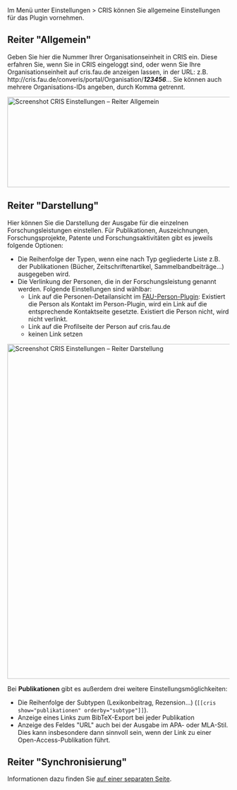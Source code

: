 Im Menü unter Einstellungen &gt; CRIS können Sie allgemeine Einstellungen für das Plugin vornehmen.
<h2>Reiter "Allgemein"</h2>
Geben Sie hier die Nummer Ihrer Organisationseinheit in CRIS ein. Diese erfahren Sie, wenn Sie in CRIS eingeloggt sind, oder wenn Sie Ihre Organisationseinheit auf cris.fau.de anzeigen lassen, in der URL: z.B. http://cris.fau.de/converis/portal/Organisation/<strong><em>123456</em></strong>...
Sie können auch mehrere Organisations-IDs angeben, durch Komma getrennt.

<a href="https://www.wordpress.rrze.fau.de/files/2017/02/cris_einstellungen_allgemein.png"><img class="alignnone size-full wp-image-17240" src="https://www.wordpress.rrze.fau.de/files/2017/02/cris_einstellungen_allgemein.png" alt="Screenshot CRIS Einstellungen – Reiter Allgemein" width="905" height="205" /></a>
<h2>Reiter "Darstellung"</h2>
Hier können Sie die Darstellung der Ausgabe für die einzelnen Forschungsleistungen einstellen. Für Publikationen, Auszeichnungen, Forschungsprojekte, Patente und Forschungsaktivitäten gibt es jeweils folgende Optionen:
<ul>
 	<li>Die Reihenfolge der Typen, wenn eine nach Typ gegliederte Liste z.B. der Publikationen (Bücher, Zeitschriftenartikel, Sammelbandbeiträge...) ausgegeben wird.</li>
 	<li>Die Verlinkung der Personen, die in der Forschungsleistung genannt werden. Folgende Einstellungen sind wählbar:
<ul>
 	<li>Link auf die Personen-Detailansicht im <a title="FAU-Person-Plugin" href="https://www.wordpress.rrze.fau.de/plugins/das-person-plugin/">FAU-Person-Plugin</a>: Existiert die Person als Kontakt im Person-Plugin, wird ein Link auf die entsprechende Kontaktseite gesetzte. Existiert die Person nicht, wird nicht verlinkt.</li>
 	<li>Link auf die Profilseite der Person auf cris.fau.de</li>
 	<li>keinen Link setzen</li>
</ul>
</li>
</ul>
<a href="https://www.wordpress.rrze.fau.de/files/2017/02/cris_einstellungen_darstellung.png"><img class="alignnone size-full wp-image-17239" src="https://www.wordpress.rrze.fau.de/files/2017/02/cris_einstellungen_darstellung.png" alt="Screenshot CRIS Einstellungen – Reiter Darstellung" width="1049" height="759" /></a>

Bei <strong>Publikationen</strong> gibt es außerdem drei weitere Einstellungsmöglichkeiten:
<ul>
 	<li>Die Reihenfolge der Subtypen (Lexikonbeitrag, Rezension...) (<code>[[cris show="publikationen" orderby="subtype"]]</code>).</li>
 	<li>Anzeige eines Links zum BibTeX-Export bei jeder Publikation</li>
 	<li>Anzeige des Feldes "URL" auch bei der Ausgabe im APA- oder MLA-Stil. Dies kann insbesondere dann sinnvoll sein, wenn der Link zu einer Open-Access-Publikation führt.</li>
</ul>
<h2>Reiter "Synchronisierung"</h2>
Informationen dazu finden Sie <a href="https://www.wordpress.rrze.fau.de/?page_id=17230">auf einer separaten Seite</a>.